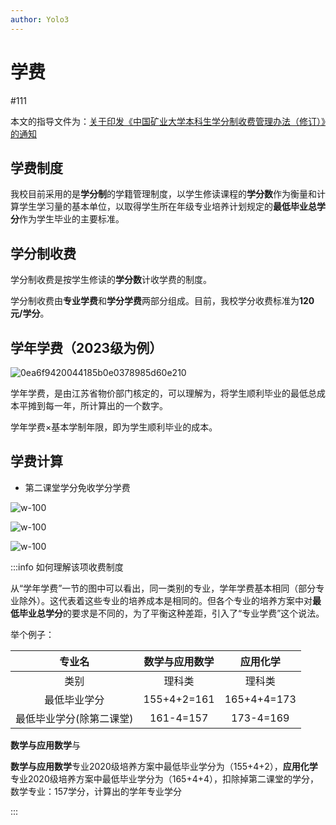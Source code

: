 ```yaml
---
author: Yolo3
---
```


# 学费

#111

本文的指导文件为：[关于印发《中国矿业大学本科生学分制收费管理办法（修订）》的通知](https://cwb.cumt.edu.cn/75/81/c18810a619905/page.htm)

## 学费制度

我校目前采用的是**学分制**的学籍管理制度，以学生修读课程的**学分数**作为衡量和计算学生学习量的基本单位，以取得学生所在年级专业培养计划规定的**最低毕业总学分**作为学生毕业的主要标准。

## 学分制收费

学分制收费是按学生修读的**学分数**计收学费的制度。

学分制收费由**专业学费**和**学分学费**两部分组成。目前，我校学分收费标准为**120元/学分**。

## 学年学费（2023级为例）

![0ea6f9420044185b0e0378985d60e210](https://s2.loli.net/2024/08/25/CRUcjGA4pHuv87w.jpg)

学年学费，是由江苏省物价部门核定的，可以理解为，将学生顺利毕业的最低总成本平摊到每一年，所计算出的一个数字。

学年学费$\times$基本学制年限，即为学生顺利毕业的成本。

## 学费计算

- 第二课堂学分免收学分学费

![w-100](https://s2.loli.net/2024/08/25/3PwT5YmjJCnoMrG.png)

![w-100](https://s2.loli.net/2024/08/25/Fk4lNtGb5eDMpsg.png)

![w-100](https://s2.loli.net/2024/08/25/ESZkR9lTm5Xpnah.png)

:::info 如何理解该项收费制度

从“学年学费”一节的图中可以看出，同一类别的专业，学年学费基本相同（部分专业除外）。这代表着这些专业的培养成本是相同的。但各个专业的培养方案中对**最低毕业总学分**的要求是不同的，为了平衡这种差距，引入了“专业学费”这个说法。

举个例子：

|          专业名          | 数学与应用数学 |  应用化学   |
| :----------------------: | :------------: | :---------: |
|           类别           |     理科类     |   理科类    |
|       最低毕业学分       |  155+4+2=161   | 165+4+4=173 |
| 最低毕业学分(除第二课堂) |   161-4=157    |  173-4=169  |

**数学与应用数学**与

**数学与应用数学**专业2020级培养方案中最低毕业学分为（155+4+2），**应用化学**专业2020级培养方案中最低毕业学分为（165+4+4），扣除掉第二课堂的学分，数学专业：157学分，计算出的学年专业学分

:::

